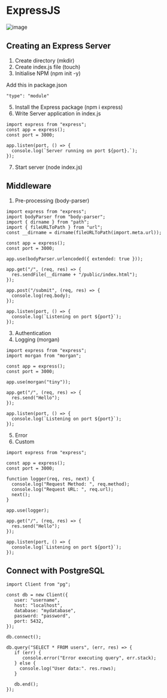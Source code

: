 # ExpressJS
![image](https://github.com/rkapril/ExpressJS/assets/61505106/dba74789-b30e-45e5-a96a-f5135dff221e)

## Creating an Express Server

1. Create directory (mkdir)
2. Create index.js file (touch)
3. Initialise NPM (npm init -y)
   
Add this in package.json
```
"type": "module"
```
5. Install the Express package (npm i express)
6. Write Server application in index.js
```
import express from "express";
const app = express();
const port = 3000;

app.listen(port, () => {
  console.log(`Server running on port ${port}.`);
});
```
7. Start server (node index.js)

## Middleware
1. Pre-processing (body-parser)
```
import express from "express";
import bodyParser from "body-parser";
import { dirname } from "path";
import { fileURLToPath } from "url";
const __dirname = dirname(fileURLToPath(import.meta.url));

const app = express();
const port = 3000;

app.use(bodyParser.urlencoded({ extended: true }));

app.get("/", (req, res) => {
  res.sendFile(__dirname + "/public/index.html");
});

app.post("/submit", (req, res) => {
  console.log(req.body);
});

app.listen(port, () => {
  console.log(`Listening on port ${port}`);
});
```
3. Authentication
4. Logging (morgan)
```
import express from "express";
import morgan from "morgan";

const app = express();
const port = 3000;

app.use(morgan("tiny"));

app.get("/", (req, res) => {
  res.send("Hello");
});

app.listen(port, () => {
  console.log(`Listening on port ${port}`);
});
```
5. Error
6. Custom
```
import express from "express";

const app = express();
const port = 3000;

function logger(req, res, next) {
  console.log("Request Method: ", req.method);
  console.log("Request URL: ", req.url);
  next();
}

app.use(logger);

app.get("/", (req, res) => {
  res.send("Hello");
});

app.listen(port, () => {
  console.log(`Listening on port ${port}`);
});
```
## Connect with PostgreSQL
```
import Client from "pg";

const db = new Client({
   user: "username",
   host: "localhost",
   database: "mydatabase",
   password: "password",
   port: 5432,
});

db.connect();

db.query("SELECT * FROM users", (err, res) => {
   if (err) {
      console.error("Error executing query", err.stack);
   } else {
     console.log("User data:". res.rows);
   }

   db.end();
});
```
      
